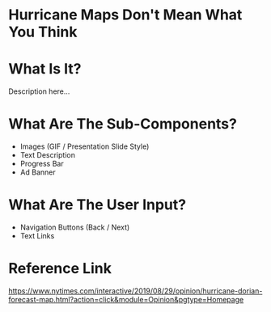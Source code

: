 # Hurricane Maps Don't Mean What You Think

# What Is It?
Description here...

# What Are The Sub-Components?
- Images (GIF / Presentation Slide Style)
- Text Description
- Progress Bar
- Ad Banner

# What Are The User Input?
- Navigation Buttons (Back / Next)
- Text Links

# Reference Link
https://www.nytimes.com/interactive/2019/08/29/opinion/hurricane-dorian-forecast-map.html?action=click&module=Opinion&pgtype=Homepage
